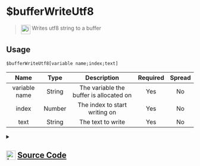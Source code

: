 # $bufferWriteUtf8
> <img align="top" src="https://upload.wikimedia.org/wikipedia/commons/thumb/e/e4/Infobox_info_icon.svg/160px-Infobox_info_icon.svg.png?20150409153300" alt="image" width="25" height="auto"> Writes utf8 string to a buffer
## Usage
```
$bufferWriteUtf8[variable name;index;text]
```
| Name | Type | Description | Required | Spread
| :---: | :---: | :---: | :---: | :---: |
variable name | String | The variable the buffer is allocated on | Yes | No
index | Number | The index to start writing on | Yes | No
text | String | The text to write | Yes | No
<details>
<summary>
    
## <img align="top" src="https://cdn4.iconfinder.com/data/icons/iconsimple-logotypes/512/github-512.png" alt="image" width="25" height="auto">  [Source Code](https://github.com/tryforge/ForgeScript-V2/blob/main/src/native/bufferWriteUtf8.ts)
    
</summary>
    
```ts
import { ArgType, NativeFunction, Return } from "../structures";

export default new NativeFunction({
    name: "$bufferWriteUtf8",
    version: "1.1.0",
    description: "Writes utf8 string to a buffer",
    unwrap: true,
    brackets: true,
    args: [
        {
            name: "variable name",
            description: "The variable the buffer is allocated on",
            type: ArgType.String,
            required: true,
            rest: false
        },
        {
            name: "index",
            description: "The index to start writing on",
            required: true,
            type: ArgType.Number,
            rest: false
        },
        {
            name: "text",
            description: "The text to write",
            type: ArgType.String,
            rest: false,
            required: true
        }
    ],
    execute(ctx, [ name, index, str ]) {
        return Return.success(void ctx.getEnvironmentInstance(Buffer, name)?.write(str, index))
    },
})
```
    
</details>